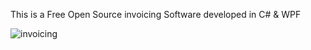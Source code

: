 This is a Free Open Source invoicing Software developed in C# & WPF

![invoicing](https://github.com/munashet/MunasheInvoicing/assets/38461515/09c6c9fe-7a07-4aee-8e38-d0b43e32b2a2)
